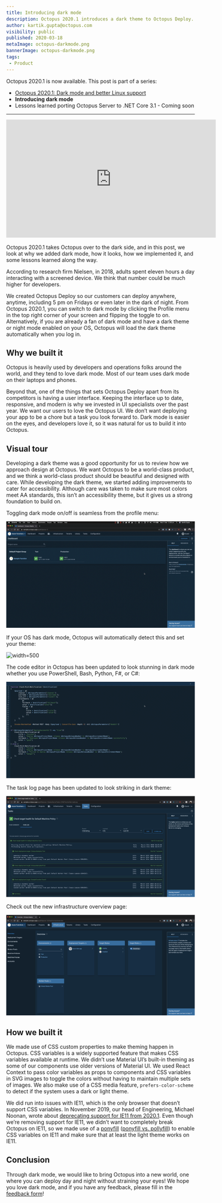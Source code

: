 ```yaml
---
title: Introducing dark mode
description: Octopus 2020.1 introduces a dark theme to Octopus Deploy.
author: kartik.gupta@octopus.com
visibility: public
published: 2020-03-18
metaImage: octopus-darkmode.png
bannerImage: octopus-darkmode.png
tags:
 - Product
---
```


Octopus 2020.1 is now available. This post is part of a series:

- [Octopus 2020.1: Dark mode and better Linux support](/blog/2020-03/octopus-release-2020-1/index.md)
- **Introducing dark mode**
- Lessons learned porting Octopus Server to .NET Core 3.1 - Coming soon

---

<iframe width="560" height="315" src="https://www.youtube.com/embed/ZMM8BowrUjQ" frameborder="0" allowfullscreen></iframe>

Octopus 2020.1 takes Octopus over to the dark side, and in this post, we look at why we added dark mode, how it looks, how we implemented it, and some lessons learned along the way.

According to research firm Nielsen, in 2018, adults spent eleven hours a day interacting with a screened device. We think that number could be much higher for developers.

We created Octopus Deploy so our customers can deploy anywhere, anytime, including 5 pm on Fridays or even later in the dark of night. From Octopus 2020.1, you can switch to dark mode by clicking the Profile menu in the top right corner of your screen and flipping the toggle to on. Alternatively, if you are already a fan of dark mode and have a dark theme or night mode enabled on your OS, Octopus will load the dark theme automatically when you log in.

## Why we built it

Octopus is heavily used by developers and operations folks around the world, and they tend to love dark mode. Most of our team uses dark mode on their laptops and phones.

Beyond that, one of the things that sets Octopus Deploy apart from its competitors is having a user interface. Keeping the interface up to date, responsive, and modern is why we invested in UI specialists over the past year. We want our users to love the Octopus UI. We don’t want deploying your app to be a chore but a task you look forward to. Dark mode is easier on the eyes, and developers love it, so it was natural for us to build it into Octopus.

## Visual tour

Developing a dark theme was a good opportunity for us to review how we approach design at Octopus. We want Octopus to be a world-class product, and we think a world-class product should be beautiful and designed with care. While developing the dark theme, we started adding improvements to cater for accessibility. Although care was taken to make sure most colors meet AA standards, this isn’t an accessibility theme, but it gives us a strong foundation to build on.

Toggling dark mode on/off is seamless from the profile menu:

![](darkmode-toggle.gif "width=500")

If your OS has dark mode, Octopus will automatically detect this and set your theme:

![](darkmode-auto-detect.gif "width=500")

The code editor in Octopus has been updated to look stunning in dark mode whether you use PowerShell, Bash, Python, F#, or C#:

![](darkmode-code-editor.gif "width=500")

The task log page has been updated to look striking in dark theme:

![](darkmode-task-log.png "width=500")

Check out the new infrastructure overview page:

![](darkmode-infrastructure-overview.png "width=500")

## How we built it

We made use of CSS custom properties to make theming happen in Octopus. CSS variables is a widely supported feature that makes CSS variables available at runtime. We didn’t use Material UI’s built-in theming as some of our components use older versions of Material UI. We used React Context to pass color variables as props to components and CSS variables in SVG images to toggle the colors without having to maintain multiple sets of images. We also make use of a CSS media feature, `prefers-color-scheme` to detect if the system uses a dark or light theme.

We did run into issues with IE11, which is the only browser that doesn’t support CSS variables. In November 2019, our head of Engineering, Michael Noonan, wrote about [deprecating support for IE11 from 2020.1](https://octopus.com/blog/raising-minimum-requirements-for-octopus-server). Even though we’re removing support for IE11, we didn’t want to completely break Octopus on IE11, so we made use of a [ponyfill](https://jhildenbiddle.github.io/css-vars-ponyfill/#/) ([ponyfill vs. pollyfill](https://ponyfoo.com/articles/polyfills-or-ponyfills)) to enable CSS variables on IE11 and make sure that at least the light theme works on IE11.

## Conclusion

Through dark mode, we would like to bring Octopus into a new world, one where you can deploy day and night without straining your eyes! We hope you love dark mode, and if you have any feedback, please fill in the [feedback form](https://octopusdeploy.typeform.com/to/jVl7gN)!
